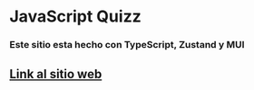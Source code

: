 # JavaScript Quizz

### Este sitio esta hecho con TypeScript, Zustand y MUI
## [Link al sitio web](https://651c9b54e1aa4c4098ef2459--starlit-brioche-8c86d4.netlify.app/)
